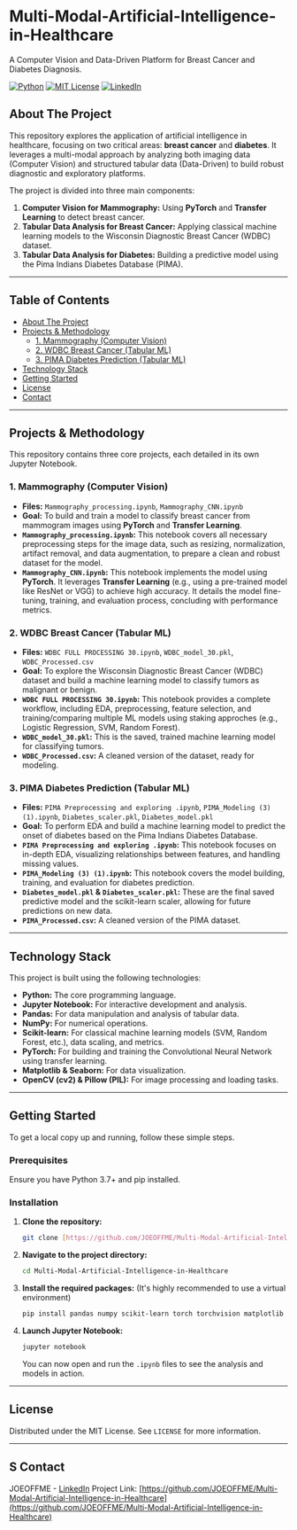 # Multi-Modal-Artificial-Intelligence-in-Healthcare

A Computer Vision and Data-Driven Platform for Breast Cancer and Diabetes Diagnosis.

[![Python][python-shield]](#)
[![MIT License][license-shield]][license-url]
[![LinkedIn][linkedin-shield]][linkedin-url]

[python-shield]: https://img.shields.io/badge/Python-3.9+-blue?logo=python&logoColor=white
[license-shield]: https://img.shields.io/github/license/JOEOFFME/Multi-Modal-Artificial-Intelligence-in-Healthcare?style=flat
[license-url]: https://github.com/JOEOFFME/Multi-Modal-Artificial-Intelligence-in-Healthcare/blob/main/LICENSE
[linkedin-shield]: https://img.shields.io/badge/LinkedIn-Contact-blue?style=flat&logo=linkedin
[linkedin-url]: https://www.linkedin.com/in/youssef-dihaji-8458b0310/overlay/about-this-profile/

##  About The Project

This repository explores the application of artificial intelligence in healthcare, focusing on two critical areas: **breast cancer** and **diabetes**. It leverages a multi-modal approach by analyzing both imaging data (Computer Vision) and structured tabular data (Data-Driven) to build robust diagnostic and exploratory platforms.

The project is divided into three main components:
1.  **Computer Vision for Mammography:** Using **PyTorch** and **Transfer Learning** to detect breast cancer.
2.  **Tabular Data Analysis for Breast Cancer:** Applying classical machine learning models to the Wisconsin Diagnostic Breast Cancer (WDBC) dataset.
3.  **Tabular Data Analysis for Diabetes:** Building a predictive model using the Pima Indians Diabetes Database (PIMA).

---

##  Table of Contents

- [About The Project](#-about-the-project)
- [Projects & Methodology](#-projects--methodology)
  - [1. Mammography (Computer Vision)](#1-mammography-computer-vision)
  - [2. WDBC Breast Cancer (Tabular ML)](#2-wdbc-breast-cancer-tabular-ml)
  - [3. PIMA Diabetes Prediction (Tabular ML)](#3-pima-diabetes-prediction-tabular-ml)
- [ Technology Stack](#-technology-stack)
- [ Getting Started](#-getting-started)
- [ License](#-license)
- [ Contact](#-contact)

---

## Projects & Methodology

This repository contains three core projects, each detailed in its own Jupyter Notebook.

### 1. Mammography (Computer Vision)
- **Files:** `Mammography_processing.ipynb`, `Mammography_CNN.ipynb`
- **Goal:** To build and train a model to classify breast cancer from mammogram images using **PyTorch** and **Transfer Learning**.
- **`Mammography_processing.ipynb`:** This notebook covers all necessary preprocessing steps for the image data, such as resizing, normalization, artifact removal, and data augmentation, to prepare a clean and robust dataset for the model.
- **`Mammography_CNN.ipynb`:** This notebook implements the model using **PyTorch**. It leverages **Transfer Learning** (e.g., using a pre-trained model like ResNet or VGG) to achieve high accuracy. It details the model fine-tuning, training, and evaluation process, concluding with performance metrics.

### 2. WDBC Breast Cancer (Tabular ML)
- **Files:** `WDBC FULL PROCESSING 30.ipynb`, `WDBC_model_30.pkl`, `WDBC_Processed.csv`
- **Goal:** To explore the Wisconsin Diagnostic Breast Cancer (WDBC) dataset and build a machine learning model to classify tumors as malignant or benign.
- **`WDBC FULL PROCESSING 30.ipynb`:** This notebook provides a complete workflow, including EDA, preprocessing, feature selection, and training/comparing multiple ML models using staking approches (e.g., Logistic Regression, SVM, Random Forest).
- **`WDBC_model_30.pkl`:** This is the saved, trained machine learning model for classifying tumors.
- **`WDBC_Processed.csv`:** A cleaned version of the dataset, ready for modeling.

### 3. PIMA Diabetes Prediction (Tabular ML)
- **Files:** `PIMA Preprocessing and exploring .ipynb`, `PIMA_Modeling (3) (1).ipynb`, `Diabetes_scaler.pkl`, `Diabetes_model.pkl`
- **Goal:** To perform EDA and build a machine learning model to predict the onset of diabetes based on the Pima Indians Diabetes Database.
- **`PIMA Preprocessing and exploring .ipynb`:** This notebook focuses on in-depth EDA, visualizing relationships between features, and handling missing values.
- **`PIMA_Modeling (3) (1).ipynb`:** This notebook covers the model building, training, and evaluation for diabetes prediction.
- **`Diabetes_model.pkl` & `Diabetes_scaler.pkl`:** These are the final saved predictive model and the scikit-learn scaler, allowing for future predictions on new data.
- **`PIMA_Processed.csv`:** A cleaned version of the PIMA dataset.

---

##  Technology Stack

This project is built using the following technologies:

- **Python:** The core programming language.
- **Jupyter Notebook:** For interactive development and analysis.
- **Pandas:** For data manipulation and analysis of tabular data.
- **NumPy:** For numerical operations.
- **Scikit-learn:** For classical machine learning models (SVM, Random Forest, etc.), data scaling, and metrics.
- **PyTorch:** For building and training the Convolutional Neural Network using transfer learning.
- **Matplotlib & Seaborn:** For data visualization.
- **OpenCV (cv2) & Pillow (PIL):** For image processing and loading tasks.

---

##  Getting Started

To get a local copy up and running, follow these simple steps.

### Prerequisites

Ensure you have Python 3.7+ and pip installed.

### Installation

1.  **Clone the repository:**
    ```sh
    git clone [https://github.com/JOEOFFME/Multi-Modal-Artificial-Intelligence-in-Healthcare.git](https://github.com/JOEOFFME/Multi-Modal-Artificial-Intelligence-in-Healthcare.git)
    ```

2.  **Navigate to the project directory:**
    ```sh
    cd Multi-Modal-Artificial-Intelligence-in-Healthcare
    ```

3.  **Install the required packages:**
    (It's highly recommended to use a virtual environment)
    ```sh
    pip install pandas numpy scikit-learn torch torchvision matplotlib seaborn jupyter opencv-python pillow
    ```

4.  **Launch Jupyter Notebook:**
    ```sh
    jupyter notebook
    ```
    You can now open and run the `.ipynb` files to see the analysis and models in action.

---

##  License

Distributed under the MIT License. See `LICENSE` for more information.

---

## S Contact

JOEOFFME - [LinkedIn](https://www.linkedin.com/in/joel-offome/) Project Link: [https://github.com/JOEOFFME/Multi-Modal-Artificial-Intelligence-in-Healthcare](https://github.com/JOEOFFME/Multi-Modal-Artificial-Intelligence-in-Healthcare)
